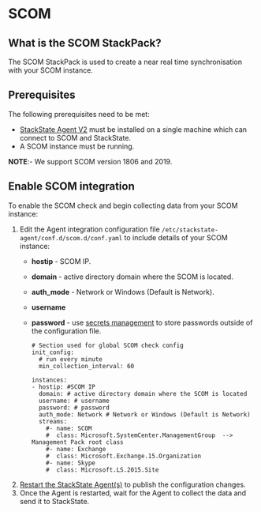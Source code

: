 # SCOM

## What is the SCOM StackPack?

The SCOM StackPack is used to create a near real time synchronisation with your SCOM instance.

## Prerequisites

The following prerequisites need to be met:

* [StackState Agent V2](agent.md)  must be installed on a single machine which can connect to SCOM and StackState.
* A SCOM instance must be running.

**NOTE**:- We support SCOM version 1806 and 2019.

## Enable SCOM integration

To enable the SCOM check and begin collecting data from your SCOM instance:

1. Edit the Agent integration configuration file `/etc/stackstate-agent/conf.d/scom.d/conf.yaml` to include details of your SCOM instance:
   * **hostip** - SCOM IP.
   * **domain** - active directory domain where the SCOM is located.
   * **auth\_mode** - Network or Windows \(Default is Network\).
   * **username** 
   * **password** - use [secrets management](../../configure/security/secrets_management.md) to store passwords outside of the configuration file.

     ```text
     # Section used for global SCOM check config
     init_config:
       # run every minute
       min_collection_interval: 60

     instances:
     - hostip: #SCOM IP
       domain: # active directory domain where the SCOM is located
       username: # username
       password: # password
       auth_mode: Network # Network or Windows (Default is Network)
       streams:
         #- name: SCOM
         #  class: Microsoft.SystemCenter.ManagementGroup  --> Management Pack root class
         #- name: Exchange
         #  class: Microsoft.Exchange.15.Organization
         #- name: Skype
         #  class: Microsoft.LS.2015.Site
     ```
2. [Restart the StackState Agent\(s\)](agent.md#start-stop-restart-the-stackstate-agent) to publish the configuration changes.
3. Once the Agent is restarted, wait for the Agent to collect the data and send it to StackState.

